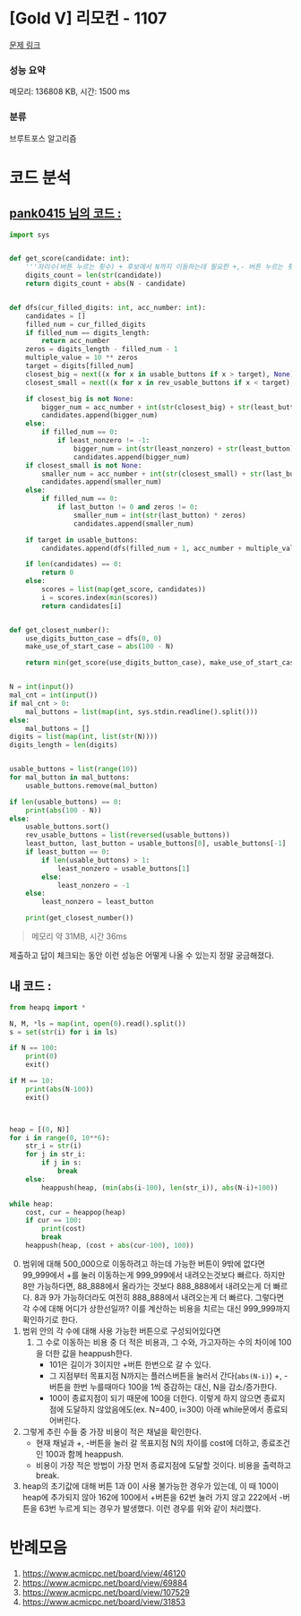 # [Gold V] 리모컨 - 1107 

[문제 링크](https://www.acmicpc.net/problem/1107) 

### 성능 요약

메모리: 136808 KB, 시간: 1500 ms

### 분류

브루트포스 알고리즘

# 코드 분석
## [pank0415 님의 코드 :](https://www.acmicpc.net/source/54756862)
```python
import sys


def get_score(candidate: int):
    '''자리수(버튼 누르는 횟수) + 후보에서 N까지 이동하는데 필요한 +,- 버튼 누르는 횟수'''
    digits_count = len(str(candidate))
    return digits_count + abs(N - candidate)


def dfs(cur_filled_digits: int, acc_number: int):
    candidates = []
    filled_num = cur_filled_digits
    if filled_num == digits_length:
        return acc_number
    zeros = digits_length - filled_num - 1
    multiple_value = 10 ** zeros
    target = digits[filled_num]
    closest_big = next((x for x in usable_buttons if x > target), None)
    closest_small = next((x for x in rev_usable_buttons if x < target), None)

    if closest_big is not None:
        bigger_num = acc_number + int(str(closest_big) + str(least_button) * zeros)
        candidates.append(bigger_num)
    else:
        if filled_num == 0:
            if least_nonzero != -1:
                bigger_num = int(str(least_nonzero) + str(least_button) * (zeros + 1))
                candidates.append(bigger_num)
    if closest_small is not None:
        smaller_num = acc_number + int(str(closest_small) + str(last_button) * zeros)
        candidates.append(smaller_num)
    else:
        if filled_num == 0:
            if last_button != 0 and zeros != 0:
                smaller_num = int(str(last_button) * zeros)
                candidates.append(smaller_num)

    if target in usable_buttons:
        candidates.append(dfs(filled_num + 1, acc_number + multiple_value * target))

    if len(candidates) == 0:
        return 0
    else:
        scores = list(map(get_score, candidates))
        i = scores.index(min(scores))
        return candidates[i]


def get_closest_number():
    use_digits_button_case = dfs(0, 0)
    make_use_of_start_case = abs(100 - N)

    return min(get_score(use_digits_button_case), make_use_of_start_case)


N = int(input())
mal_cnt = int(input())
if mal_cnt > 0:
    mal_buttons = list(map(int, sys.stdin.readline().split()))
else:
    mal_buttons = []
digits = list(map(int, list(str(N))))
digits_length = len(digits)


usable_buttons = list(range(10))
for mal_button in mal_buttons:
    usable_buttons.remove(mal_button)

if len(usable_buttons) == 0:
    print(abs(100 - N))
else:
    usable_buttons.sort()
    rev_usable_buttons = list(reversed(usable_buttons))
    least_button, last_button = usable_buttons[0], usable_buttons[-1]
    if least_button == 0:
        if len(usable_buttons) > 1:
            least_nonzero = usable_buttons[1]
        else:
            least_nonzero = -1
    else:
        least_nonzero = least_button

    print(get_closest_number())
```
> 메모리 약 31MB, 시간 36ms

제출하고 답이 체크되는 동안 이런 성능은 어떻게 나올 수 있는지 정말 궁금해졌다.

## 내 코드 :
```python
from heapq import *

N, M, *ls = map(int, open(0).read().split())
s = set(str(i) for i in ls)

if N == 100:
    print(0)
    exit()

if M == 10:
    print(abs(N-100))
    exit()



heap = [(0, N)]
for i in range(0, 10**6):
    str_i = str(i)
    for j in str_i:
        if j in s:
            break
    else:
        heappush(heap, (min(abs(i-100), len(str_i)), abs(N-i)+100))

while heap:
    cost, cur = heappop(heap)
    if cur == 100:
        print(cost)
        break
    heappush(heap, (cost + abs(cur-100), 100))
```
0. 범위에 대해
500_000으로 이동하려고 하는데 가능한 버튼이 9밖에 없다면 99_999에서 +를 눌러 이동하는게 999_999에서 내려오는것보다 빠르다. 하지만 8만 가능하다면, 88_888에서 올라가는 것보다 888_888에서 내려오는게 더 빠르다. 8과 9가 가능하더라도 여전히 888_888에서 내려오는게 더 빠르다. 그렇다면 각 수에 대해 어디가 상한선일까? 이를 계산하는 비용을 치르는 대신 999_999까지 확인하기로 한다.
1. 범위 안의 각 수에 대해 사용 가능한 버튼으로 구성되어있다면
    1. 그 수로 이동하는 비용 중 더 적은 비용과, 그 수와, 가고자하는 수의 차이에 100을 더한 값을 heappush한다.
        - 101은 길이가 3이지만 +버튼 한번으로 갈 수 있다.
        - 그 지점부터 목표지점 N까지는 플러스버튼을 눌러서 간다(`abs(N-i)`) +, - 버튼을 한번 누를때마다 100을 1씩 증감하는 대신, N을 감소/증가한다.
        - 100이 종료지점이 되기 때문에 100을 더한다. 이렇게 하지 않으면 종료지점에 도달하지 않았음에도(ex. N=400, i=300) 아래 while문에서 종료되어버린다.
2. 그렇게 추린 수들 중 가장 비용이 적은 채널을 확인한다.
    - 현재 채널과 +, -버튼을 눌러 갈 목표지점 N의 차이를 cost에 더하고, 종료조건인 100과 함께 heappush.
    - 비용이 가장 적은 방법이 가장 먼저 종료지점에 도달할 것이다. 비용을 출력하고 break.
3. heap의 초기값에 대해
버튼 1과 0이 사용 불가능한 경우가 있는데, 이 때 100이 heap에 추가되지 않아 162에 100에서 +버튼을 62번 눌러 가지 않고 222에서 -버튼을 63번 누르게 되는 경우가 발생했다. 이런 경우를 위와 같이 처리했다.


# 반례모음
1. https://www.acmicpc.net/board/view/46120
2. https://www.acmicpc.net/board/view/69884
3. https://www.acmicpc.net/board/view/107529
4. https://www.acmicpc.net/board/view/31853
